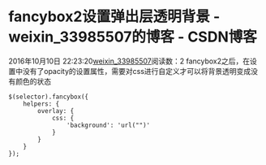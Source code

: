 # fancybox2设置弹出层透明背景 - weixin_33985507的博客 - CSDN博客
2016年10月10日 22:23:20[weixin_33985507](https://me.csdn.net/weixin_33985507)阅读数：2
fancybox2之后，在设置中没有了opacity的设置属性，需要对css进行自定义才可以将背景透明变成没有颜色的状态
```
$(selector).fancybox({
    helpers: {
        overlay: {
            css: {
                'background': 'url("")'
            }
        }
    }
});
```
